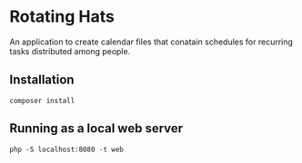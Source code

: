 # Rotating Hats

An application to create calendar files that conatain schedules for recurring tasks distributed among people.

## Installation

    composer install

## Running as a local web server

    php -S localhost:8080 -t web
